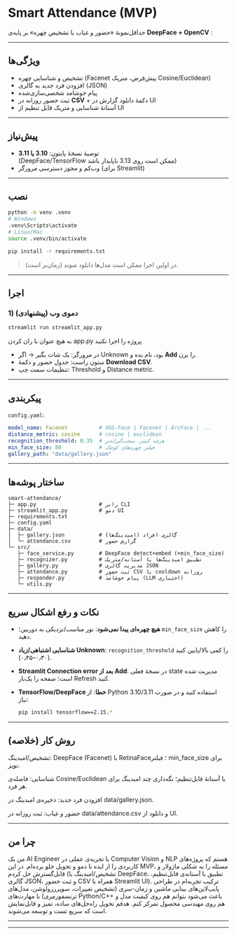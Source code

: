 
# Smart Attendance (MVP)

حداقل‌نمونهٔ «حضور و غیاب با تشخیص چهره» بر پایه‌ی **DeepFace + OpenCV** :


---

## ویژگی‌ها
- تشخیص و شناسایی چهره (Facenet پیش‌فرض، متریک Cosine/Euclidean)
- افزودن فرد جدید به گالری (JSON)
- پیام خوشامد شخصی‌سازی‌شده
- ثبت حضور روزانه در **CSV** + دکمهٔ دانلود گزارش در UI
- آستانهٔ شناسایی و متریک قابل تنظیم از UI

---

## پیش‌نیاز
- توصیهٔ نسخهٔ پایتون: **3.10 یا 3.11**  
  (DeepFace/TensorFlow ممکن است روی 3.13 ناپایدار باشد)
- وب‌کم و مجوز دسترسی مرورگر (برای Streamlit)

---

## نصب
```bash
python -m venv .venv
# Windows
.venv\Scripts\activate
# Linux/Mac
source .venv/bin/activate

pip install -r requirements.txt
````

> در اولین اجرا ممکن است مدل‌ها دانلود شوند (زمان‌بر است).

---

## اجرا

### 1) دمو‌ی وب (پیشنهادی)

```bash
streamlit run streamlit_app.py
```
به هیچ عنوان با ران کردن app.py پروژه را اجرا نکنید 
* در مرورگر: یک شات بگیر → اگر Unknown بود، نام بده و **Add** را بزن.
* ستون راست: جدول حضور و دکمهٔ **Download CSV**.
* تنظیمات سمت چپ: Threshold و Distance metric.



---

## پیکربندی

`config.yaml`:

```yaml
model_name: Facenet          # VGG-Face | Facenet | ArcFace | ...
distance_metric: cosine      # cosine | euclidean
recognition_threshold: 0.35  # هرچه کمتر، سخت‌گیرانه‌تر
min_face_size: 80            # فیلتر چهره‌های کوچک
gallery_path: "data/gallery.json"
```

---

## ساختار پوشه‌ها

```
smart-attendance/
├─ app.py                    # رانر CLI
├─ streamlit_app.py          # دمو UI
├─ requirements.txt
├─ config.yaml
├─ data/
│  ├─ gallery.json           # گالری افراد (امبدینگ‌ها)
│  └─ attendance.csv         # گزارش حضور
└─ src/
   ├─ face_service.py        # DeepFace detect+embed (+min_face_size)
   ├─ recognizer.py          # تطبیق امبدینگ‌ها با آستانه/متریک
   ├─ gallery.py             # مدیریت گالری JSON
   ├─ attendance.py          # ثبت حضور CSV با cooldown روزانه
   ├─ responder.py           # پیام خوشامد (LLM اختیاری)
   └─ utils.py
```

---

## نکات و رفع اشکال سریع

* **هیچ چهره‌ای پیدا نمی‌شود**: نور مناسب/نزدیکی به دوربین؛ `min_face_size` را کاهش دهید.
* **شناسایی اشتباهی/زیاد Unknown**: `recognition_threshold` را کمی بالا/پایین کنید (۰٫۳۰–۰٫۴۵).
* **Streamlit Connection error بعد از Add**: در نسخهٔ فعلی state مدیریت شده است؛ صفحه را یک‌بار Refresh کنید.
* **TensorFlow/DeepFace خطا**: از Python 3.10/3.11 استفاده کنید و در صورت نیاز:

  ```bash
  pip install tensorflow==2.15.*
  ```

---


## روش کار (خلاصه) 
تشخیص/امبدینگ: DeepFace (Facenet) با RetinaFace؛ فیلتر min_face_size برای نویز.

شناسایی: فاصله‌ی Cosine/Euclidean با آستانهٔ قابل‌تنظیم؛ نگه‌داری چند امبدینگ برای هر فرد.

افزودن فرد جدید: ذخیره‌ی امبدینگ در data/gallery.json.

حضور و غیاب: ثبت روزانه در data/attendance.csv و دانلود از UI.


---


## چرا من
من یک AI Engineer با تجربه‌ی عملی در Computer Vision و NLP هستم که پروژه‌های کاربردی را از ایده تا دمو و تحویل جلو برده‌ام. در این MVP، مسئله را به شکلی ماژولار و قابل‌گسترش حل کردم (تشخیص/امبدینگ با DeepFace، تطبیق با آستانه‌ی قابل‌تنظیم، گالری JSON، و ثبت حضور CSV همراه با Streamlit UI). ترکیب تجربه‌ام در طراحی پایپ‌لاین‌های بینایی ماشین و زمان‌-‌سری (تشخیص تغییرات، سوپررزولوشن، مدل‌های ترنسفورمری) با مهارت‌های Python/C++ باعث می‌شود بتوانم هم روی کیفیت مدل و هم روی مهندسی محصول تمرکز کنم. هدفم تحویل راه‌حل‌های ساده، تمیز و قابل‌نمایش است که سریع تست و توسعه می‌شوند.

---

---
